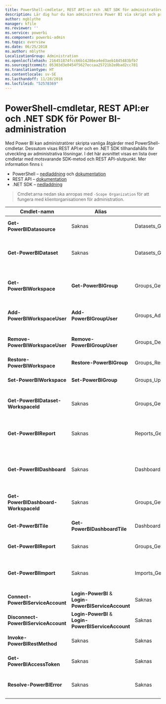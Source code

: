 ```yaml
---
title: PowerShell-cmdletar, REST API:er och .NET SDK för administratörer
description: Lär dig hur du kan administrera Power BI via skript och programmerings-API:er.
author: mgblythe
manager: kfile
ms.reviewer: ''
ms.service: powerbi
ms.component: powerbi-admin
ms.topic: overview
ms.date: 06/25/2018
ms.author: mblythe
LocalizationGroup: Administration
ms.openlocfilehash: 216451874fcc66b14286ea4ed3aeb1845483bfb7
ms.sourcegitcommit: 05303d3e0454f5627eccaa25721b2e0bad2cc781
ms.translationtype: HT
ms.contentlocale: sv-SE
ms.lasthandoff: 11/28/2018
ms.locfileid: "52578369"
---
```

# <a name="powershell-cmdlets-rest-apis-and-net-sdk-for-power-bi-administration"></a>PowerShell-cmdletar, REST API:er och .NET SDK för Power BI-administration
Med Power BI kan administratörer skripta vanliga åtgärder med PowerShell-cmdletar. Dessutom visas REST API:er och en .NET SDK tillhandahålls för utveckling av administrativa lösningar. I det här avsnittet visas en lista över cmdletar med motsvarande SDK-metod och REST API-slutpunkt. Mer information finns i:

- PowerShell – [nedladdning](https://www.powershellgallery.com/packages/MicrosoftPowerBIMgmt/) och [dokumentation](https://docs.microsoft.com/powershell/power-bi/overview?view=powerbi-ps)
- REST API – [dokumentation](https://docs.microsoft.com/rest/api/power-bi/admin)
- .NET SDK – [nedladdning](https://www.nuget.org/packages/Microsoft.PowerBI.Api/)

> Cmdlet:arna nedan ska anropas med `-Scope Organization` för att fungera med klientorganisationen för administration.

| **Cmdlet-namn** | **Alias** | **SDK-metod** | **REST API-slutpunkt** | **Beskrivning** |
| --- | --- | --- | --- | --- |
| **Get-PowerBIDatasource** | Saknas | Datasets\_GetDataSourcesAsAdmin | /v1.0/myorg/admin/datasets/{datasetkey}/datasources | Hämtar datakällor för den angivna datauppsättningen. |
| **Get-PowerBIDataset** | Saknas | Datasets\_GetDatasetsAsAdmin | /v1.0/myorg/admin/datasets | Hämtar en fullständig lista över datauppsättningar i en Power BI-klientorganisation. |
| **Get-PowerBIWorkspace** | **Get-PowerBIGroup** | Groups\_GetGroupsAsAdmin | /v1.0/myorg/admin/groups | Hämtar en fullständig lista över arbetsytor i Power BI-klientorganisationen. |
| **Add-PowerBIWorkspaceUser** | **Add-PowerBIGroupUser** |Groups\_AddUserAsAdmin | /v1.0/myorg/admin/groups/{groupId}/users | Lägger till en användare som medlem till en viss arbetsyta. |
| **Remove-PowerBIWorkspaceUser** | **Remove-PowerBIGroupUser** | Groups\_DeleteUserAsAdmin | /v1.0/myorg/admin/groups/{groupId}/users/{user} | Tar bort en användare från medlemslistan för en viss arbetsyta. |
| **Restore-PowerBIWorkspace** |**Restore-PowerBIGroup** | Groups\_RestoreDeletedGroupAsAdmin | /v1.0/myorg/admin/groups/{groupId}/restore | Återställer en borttagen arbetsyta. |
| **Set-PowerBIWorkspace** |**Set-PowerBIGroup** | Groups\_UpdateGroupAsAdmin | /v1.0/myorg/admin/groups/{groupId} | Uppdaterar egenskaperna för en angiven arbetsyta. |
| **Get-PowerBIDataset-WorkspaceId** | Saknas | Groups\_GetDatasetsAsAdmin | /v1.0/myorg/admin/groups/{group\_id}/datasets | Hämtar datauppsättningar inom en angiven arbetsyta. |
| **Get-PowerBIReport** | Saknas | Reports\_GetReportsAsAdmin | /v1.0/myorg/admin/reports | Hämtar en fullständig lista över rapporter i Power BI-klientorganisationen. |
| **Get-PowerBIDashboard** | Saknas | Dashboards\_GetDashboardsAsAdmin | /v1.0/myorg/admin/dashboards | Hämtar den fullständiga listan över instrumentpaneler i en Power BI-klientorganisation. |
| **Get-PowerBIDashboard-WorkspaceId** | Saknas | Groups\_GetDashboardsAsAdmin | /v1.0/myorg/admin/groups/{group\_id}/dashboards | Hämtar instrumentpanelerna inom en angiven arbetsyta. |
| **Get-PowerBITile** | **Get-PowerBIDashboardTile** | Dashboards\_GetTilesAsAdmin | /v1.0/myorg/admin/dashboards/{dashboard\_id}/tiles | Hämtar panelerna för en angiven instrumentpanel. |
| **Get-PowerBIReport** | Saknas | Groups\_GetReportsAsAdmin | /v1.0/myorg/admin/groups/{group\_id}/reports | Hämtar rapporterna inom en angiven arbetsyta. |
| **Get-PowerBIImport** | Saknas | Imports\_GetImportsAsAdmin | /v1.0/myorg/admin/imports | Hämtar den fullständiga listan över importer i Power BI-klientorganisationen. |
| **Connect-PowerBIServiceAccount** | **Login-PowerBI** &  **Login-PowerBIServiceAccount** | Saknas | Saknas | Logga in på Power BI och starta en session. |
| **Disconnect-PowerBIServiceAccount** | **Login-PowerBI** & **Login-PowerBIServiceAccount** | Saknas | Saknas | Logga ut från Power BI och stänga den aktuella sessionen. |
| **Invoke-PowerBIRestMethod**| Saknas | Saknas | Saknas | Skicka godtyckliga REST API-anrop till Power BI. |
| **Get-PowerBIAccessToken**| Saknas | Saknas | Saknas | Hämta åtkomsttoken för Power BI i en session. |
| **Resolve-PowerBIError**| Saknas | Saknas | Saknas | Få detaljerad felinformation om misslyckade cmdlet-anrop. |
